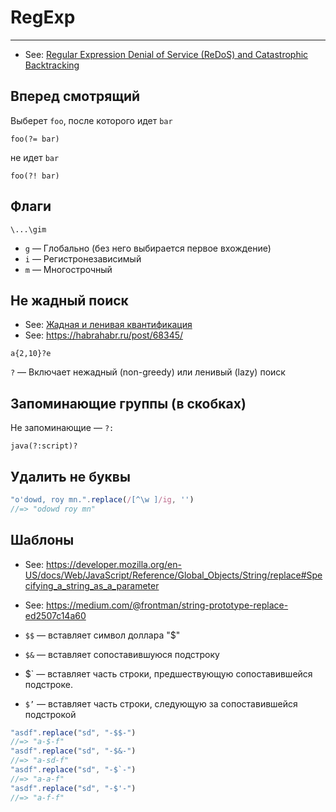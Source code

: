 # RegExp

----

- See: [Regular Expression Denial of Service (ReDoS) and Catastrophic Backtracking](https://snyk.io/blog/redos-and-catastrophic-backtracking/)

## Вперед смотрящий

Выберет `foo`, после которого идет `bar`
```
foo(?= bar)
```

не идет `bar`
```
foo(?! bar)
```



## Флаги

```
\...\gim
```
- `g` — Глобально (без него выбирается первое вхождение)
- `i` — Регистронезависимый
- `m` — Многострочный



## Не жадный поиск

- See: [Жадная и ленивая квантификация](https://ru.wikipedia.org/wiki/%D0%A0%D0%B5%D0%B3%D1%83%D0%BB%D1%8F%D1%80%D0%BD%D1%8B%D0%B5_%D0%B2%D1%8B%D1%80%D0%B0%D0%B6%D0%B5%D0%BD%D0%B8%D1%8F#%D0%96%D0%B0%D0%B4%D0%BD%D0%B0%D1%8F_%D0%B8_%D0%BB%D0%B5%D0%BD%D0%B8%D0%B2%D0%B0%D1%8F_%D0%BA%D0%B2%D0%B0%D0%BD%D1%82%D0%B8%D1%84%D0%B8%D0%BA%D0%B0%D1%86%D0%B8%D1%8F)
- See: https://habrahabr.ru/post/68345/

```
a{2,10}?e
```

`?` — Включает нежадный (non-greedy) или ленивый (lazy) поиск



## Запоминающие группы (в скобках)

Не запоминающие — `?:`
```
java(?:script)?
```



## Удалить не буквы

```js
"o'dowd, roy mn.".replace(/[^\w ]/ig, '')
//=> "odowd roy mn"
```



## Шаблоны

- See: https://developer.mozilla.org/en-US/docs/Web/JavaScript/Reference/Global_Objects/String/replace#Specifying_a_string_as_a_parameter
- See: https://medium.com/@frontman/string-prototype-replace-ed2507c14a60


- `$$` — вставляет символ доллара "$"
- `$&` — вставляет сопоставившуюся подстроку
- $` — вставляет часть строки, предшествующую сопоставившейся подстроке.
- `$’` — вставляет часть строки, следующую за сопоставившейся подстрокой

```js
"asdf".replace("sd", "-$$-")
//=> "a-$-f"
"asdf".replace("sd", "-$&-")
//=> "a-sd-f"
"asdf".replace("sd", "-$`-")
//=> "a-a-f"
"asdf".replace("sd", "-$'-")
//=> "a-f-f"
```
